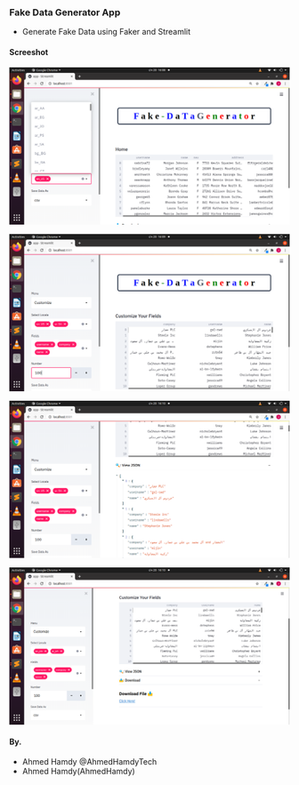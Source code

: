 ### Fake Data Generator App
+ Generate Fake Data using Faker and Streamlit


#### Screeshot
![](images/app_image01.png)


![](images/app_image02.png)



![](images/app_image03.png)



![](images/app_image04.png)



#### By.
+ Ahmed Hamdy @AhmedHamdyTech
+ Ahmed Hamdy(AhmedHamdy)

